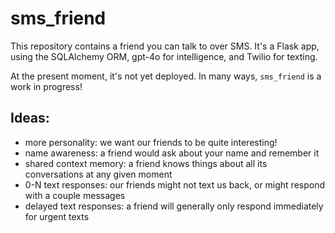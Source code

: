 # sms_friend

This repository contains a friend you can talk to over SMS. It's a Flask app, using the SQLAlchemy ORM, gpt-4o for intelligence, and Twilio for texting.

At the present moment, it's not yet deployed. In many ways, `sms_friend` is a work in progress!

## Ideas:

- more personality: we want our friends to be quite interesting!
- name awareness: a friend would ask about your name and remember it
- shared context memory: a friend knows things about all its conversations at any given moment
- 0-N text responses: our friends might not text us back, or might respond with a couple messages
- delayed text responses: a friend will generally only respond immediately for urgent texts
